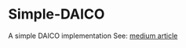 # Simple-DAICO
A simple DAICO implementation
See: [medium article](https://blog.polymath.network/a-simple-daico-in-3-contracts-or-less-544a49269f59)
